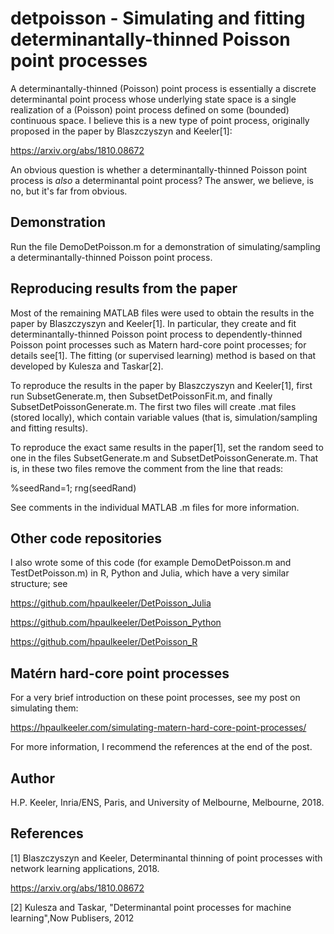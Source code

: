 # detpoisson - Simulating and fitting determinantally-thinned Poisson point processes

A determinantally-thinned (Poisson) point process is essentially a discrete determinantal point process whose underlying state space is a single realization of a (Poisson) point process defined on some (bounded) continuous space. I believe this is a new type of point process, originally proposed in the paper by Blaszczyszyn and Keeler[1]: 

https://arxiv.org/abs/1810.08672

An obvious question is whether a determinantally-thinned Poisson point process is *also* a determinantal point process? The answer, we believe, is no, but it's far from obvious. 

## Demonstration

Run the file DemoDetPoisson.m for a demonstration of simulating/sampling a determinantally-thinned Poisson point process. 

## Reproducing results from the paper
Most of the remaining MATLAB files were used to obtain the results in the paper by Blaszczyszyn and Keeler[1]. In particular, they create and fit determinantally-thinned Poisson point process to dependently-thinned Poisson point processes such as Matern hard-core point processes; for details see[1]. The fitting (or supervised learning) method is based on that developed by Kulesza and Taskar[2].

To reproduce the results in the paper by Blaszczyszyn and Keeler[1], first run SubsetGenerate.m, then SubsetDetPoissonFit.m, and finally SubsetDetPoissonGenerate.m. The first two files will create .mat files (stored locally), which contain variable values (that is, simulation/sampling and fitting results). 

To reproduce the exact same results in the paper[1], set the random seed to one in the files SubsetGenerate.m and SubsetDetPoissonGenerate.m. That is, in these two files remove the comment from the line that reads:

%seedRand=1; rng(seedRand) 

See comments in the individual MATLAB .m files for more information. 


## Other code repositories
I also wrote some of this code (for example DemoDetPoisson.m and TestDetPoisson.m) in R, Python and Julia, which have a very similar structure; see  

https://github.com/hpaulkeeler/DetPoisson_Julia

https://github.com/hpaulkeeler/DetPoisson_Python

https://github.com/hpaulkeeler/DetPoisson_R 

## Matérn hard-core point processes
For a very brief introduction on these point processes, see my post on simulating them:

https://hpaulkeeler.com/simulating-matern-hard-core-point-processes/

For more information, I recommend the references at the end of the post.

## Author
H.P. Keeler, Inria/ENS, Paris, and University of Melbourne, Melbourne, 2018.

## References

[1] Blaszczyszyn and Keeler, Determinantal thinning of point processes
with network learning applications, 2018.

https://arxiv.org/abs/1810.08672

[2] Kulesza and Taskar, "Determinantal point processes for machine learning",Now Publisers, 2012
